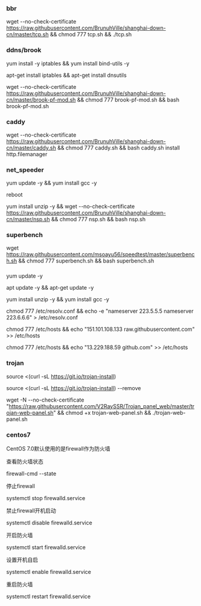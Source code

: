 ### bbr
wget --no-check-certificate https://raw.githubusercontent.com/BrunuhVille/shanghai-down-cn/master/tcp.sh && chmod 777 tcp.sh && ./tcp.sh
### ddns/brook
yum install -y iptables && yum install bind-utils -y

apt-get install iptables && apt-get install dnsutils

wget --no-check-certificate https://raw.githubusercontent.com/BrunuhVille/shanghai-down-cn/master/brook-pf-mod.sh && chmod 777 brook-pf-mod.sh && bash brook-pf-mod.sh
### caddy
wget --no-check-certificate https://raw.githubusercontent.com/BrunuhVille/shanghai-down-cn/master/caddy.sh && chmod 777 caddy.sh && bash caddy.sh install http.filemanager
### net_speeder
 yum update -y && yum install gcc -y
 
 reboot
 
yum install unzip -y && wget --no-check-certificate https://raw.githubusercontent.com/BrunuhVille/shanghai-down-cn/master/nsp.sh && chmod 777 nsp.sh && bash nsp.sh
### superbench
wget https://raw.githubusercontent.com/msoayu56/speedtest/master/superbench.sh && chmod 777 superbench.sh && bash superbench.sh
### 
yum update -y

apt update -y && apt-get update -y

yum install unzip -y && yum install gcc -y

chmod 777 /etc/resolv.conf && echo -e "nameserver 223.5.5.5
nameserver 223.6.6.6" > /etc/resolv.conf

chmod 777 /etc/hosts && echo "151.101.108.133 raw.githubusercontent.com" >> /etc/hosts

chmod 777 /etc/hosts && echo "13.229.188.59 github.com" >> /etc/hosts
### trojan
source <(curl -sL https://git.io/trojan-install)

source <(curl -sL https://git.io/trojan-install) --remove

wget -N --no-check-certificate "https://raw.githubusercontent.com/V2RaySSR/Trojan_panel_web/master/trojan-web-panel.sh" && chmod +x trojan-web-panel.sh && ./trojan-web-panel.sh
### centos7
CentOS 7.0默认使用的是firewall作为防火墙

查看防火墙状态

firewall-cmd --state

停止firewall

systemctl stop firewalld.service

禁止firewall开机启动

systemctl disable firewalld.service

开启防火墙

systemctl start firewalld.service

设置开机自启

systemctl enable firewalld.service

重启防火墙

systemctl restart firewalld.service
